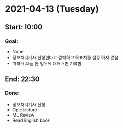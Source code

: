 # 2021-04-13 (Tuesday)
Start: 10:00
--
### Goal:
- None
- 정보처리기사 신청한다고 깜박하고 목표치를 설정 하지 않음
- 따라서 오늘 한 업무에 대해서만 기록함

End: 22:30
-- 
### Done:
- 정보처리기사 신청
- Opic lecture
- ML Review
- Read English book
